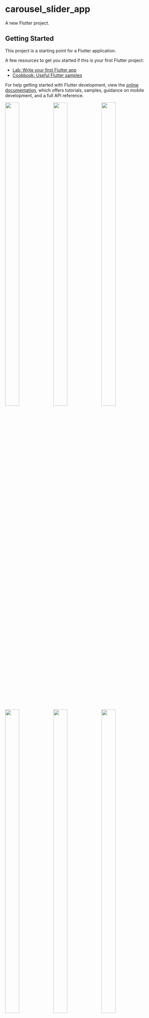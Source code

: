 # carousel_slider_app

A new Flutter project.

## Getting Started

This project is a starting point for a Flutter application.

A few resources to get you started if this is your first Flutter project:

- [Lab: Write your first Flutter app](https://docs.flutter.dev/get-started/codelab)
- [Cookbook: Useful Flutter samples](https://docs.flutter.dev/cookbook)

For help getting started with Flutter development, view the
[online documentation](https://docs.flutter.dev/), which offers tutorials,
samples, guidance on mobile development, and a full API reference.

<p>
  <img src="https://github.com/kaushikHadiya1234/carousel_slider_app/assets/119835333/e59d4485-2dad-4568-98f8-1f089e1263b4" height="50%" width="30%">
  <img src="https://github.com/kaushikHadiya1234/carousel_slider_app/assets/119835333/2c43f094-e12a-4184-ac1f-b75798a20805" height="50%" width="30%">
  <img src="https://github.com/kaushikHadiya1234/carousel_slider_app/assets/119835333/f89c252b-d2c4-49d3-a7b1-89d60f6b84d6" height="50%" width="30%">
  <img src="https://github.com/kaushikHadiya1234/carousel_slider_app/assets/119835333/90e46e32-8da2-4239-9b99-2f7aae775d2e" height="50%" width="30%">
  <img src="https://github.com/kaushikHadiya1234/carousel_slider_app/assets/119835333/3fa80dd7-28ff-468a-a66b-e24a7b9b64b2" height="50%" width="30%">
  <img src="https://github.com/kaushikHadiya1234/carousel_slider_app/assets/119835333/3eb9ecd4-7190-4b1d-a8e9-04418d0c5664" height="50%" width="30%">
</p>
